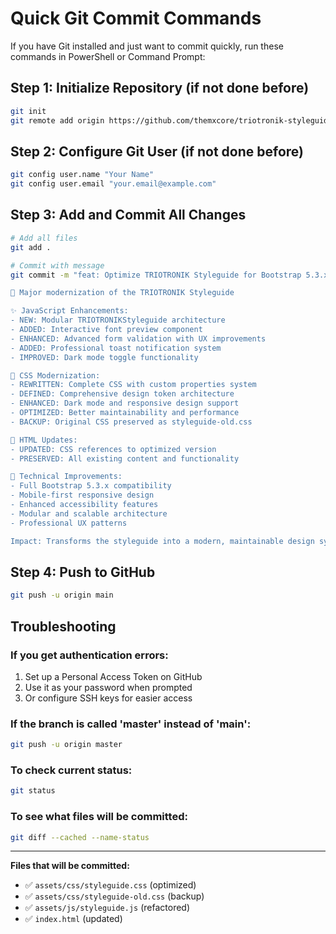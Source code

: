 # Quick Git Commit Commands

If you have Git installed and just want to commit quickly, run these commands in PowerShell or Command Prompt:

## Step 1: Initialize Repository (if not done before)
```bash
git init
git remote add origin https://github.com/themxcore/triotronik-styleguide-bootstrap.git
```

## Step 2: Configure Git User (if not done before)
```bash
git config user.name "Your Name"
git config user.email "your.email@example.com"
```

## Step 3: Add and Commit All Changes
```bash
# Add all files
git add .

# Commit with message
git commit -m "feat: Optimize TRIOTRONIK Styleguide for Bootstrap 5.3.x compatibility

🚀 Major modernization of the TRIOTRONIK Styleguide

✨ JavaScript Enhancements:
- NEW: Modular TRIOTRONIKStyleguide architecture
- ADDED: Interactive font preview component
- ENHANCED: Advanced form validation with UX improvements
- ADDED: Professional toast notification system
- IMPROVED: Dark mode toggle functionality

🎨 CSS Modernization:
- REWRITTEN: Complete CSS with custom properties system
- DEFINED: Comprehensive design token architecture
- ENHANCED: Dark mode and responsive design support
- OPTIMIZED: Better maintainability and performance
- BACKUP: Original CSS preserved as styleguide-old.css

📄 HTML Updates:
- UPDATED: CSS references to optimized version
- PRESERVED: All existing content and functionality

🔧 Technical Improvements:
- Full Bootstrap 5.3.x compatibility
- Mobile-first responsive design
- Enhanced accessibility features
- Modular and scalable architecture
- Professional UX patterns

Impact: Transforms the styleguide into a modern, maintainable design system ready for future development."
```

## Step 4: Push to GitHub
```bash
git push -u origin main
```

## Troubleshooting

### If you get authentication errors:
1. Set up a Personal Access Token on GitHub
2. Use it as your password when prompted
3. Or configure SSH keys for easier access

### If the branch is called 'master' instead of 'main':
```bash
git push -u origin master
```

### To check current status:
```bash
git status
```

### To see what files will be committed:
```bash
git diff --cached --name-status
```

---

**Files that will be committed:**
- ✅ `assets/css/styleguide.css` (optimized)
- ✅ `assets/css/styleguide-old.css` (backup)
- ✅ `assets/js/styleguide.js` (refactored)
- ✅ `index.html` (updated)
